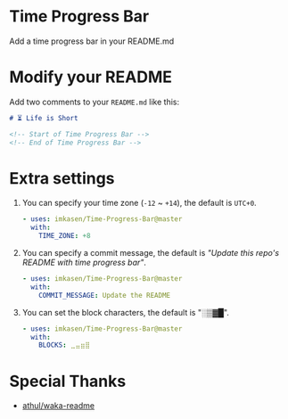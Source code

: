 # Time Progress Bar

Add a time progress bar in your README.md

# Modify your README

Add two comments to your `README.md` like this:

``` markdown
# ⏳ Life is Short

<!-- Start of Time Progress Bar -->
<!-- End of Time Progress Bar -->
```

# Extra settings

1. You can specify your time zone (`-12` ~ `+14`), the default is `UTC+0`.
    
    ``` yaml
    - uses: imkasen/Time-Progress-Bar@master
      with:
        TIME_ZONE: +8
    ```

2. You can specify a commit message, the default is *"Update this repo's README with time progress bar"*.

    ```yaml
    - uses: imkasen/Time-Progress-Bar@master
      with:
        COMMIT_MESSAGE: Update the README
    ```

3. You can set the block characters, the default is "░▒▓█".

    ```yaml
    - uses: imkasen/Time-Progress-Bar@master
      with:
        BLOCKS: ⣀⣤⣶⣿
    ```

# Special Thanks

* [athul/waka-readme](https://github.com/athul/waka-readme)
